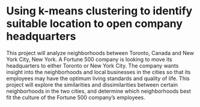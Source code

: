 # Using k-means clustering to identify suitable location to open company headquarters
This project will analyze neighborhoods between Toronto, Canada and New York City, New York. A Fortune 500 company is looking to move its headquarters to either Toronto or New York City. The company wants insight into the neighborhoods and local businesses in the cities so that its employees may have the optimum living standards and quality of life. This project will explore the similarities and dissimilarities between certain neighborhoods in the two cities, and determine which neighborhoods best fit the culture of the Fortune 500 company’s employees.
